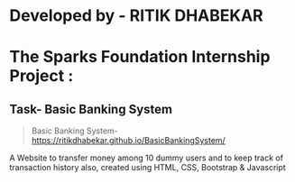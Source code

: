 
# Developed by - RITIK DHABEKAR


# The Sparks Foundation Internship Project :
## Task- Basic Banking System
> Basic Banking System- https://ritikdhabekar.github.io/BasicBankingSystem/

A Website to transfer money among 10 dummy users and to keep track of transaction history also, created using HTML, CSS, Bootstrap & Javascript
